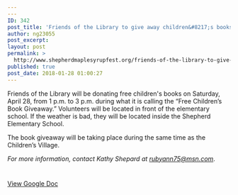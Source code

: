 ```yaml
---
---
ID: 342
post_title: 'Friends of the Library to give away children&#8217;s books during Festival'
author: ng23055
post_excerpt:
layout: post
permalink: >
  http://www.shepherdmaplesyrupfest.org/friends-of-the-library-to-give-away-childrens-books-during-festival/
published: true
post_date: 2018-01-28 01:00:27
---
```

Friends of the Library will be donating free children's books on Saturday, April 28, from 1 p.m. to 3 p.m. during what it is calling the “Free Children’s Book Giveaway.” Volunteers will be located in front of the elementary school. If the weather is bad, they will be located inside the Shepherd Elementary School.

The book giveaway will be taking place during the same time as the Children’s Village.

<i>For more information, contact Kathy Shepard at <a href="mailto:rubyann75@msn.com">rubyann75@msn.com</a></i>.

#

<a href="https://docs.google.com/document/d/1ZvnXhG0bV4PYKTi4uZEa-8UfZUFbVOZi_31Vpdq-E20/edit?usp=sharing">View Google Doc</a>